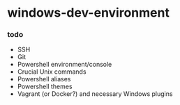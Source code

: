 # windows-dev-environment

### todo

- SSH
- Git
- Powershell environment/console
- Crucial Unix commands
- Powershell aliases
- Powershell themes
- Vagrant (or Docker?) and necessary Windows plugins
